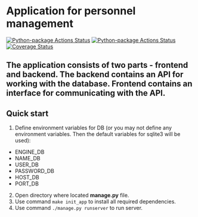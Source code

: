 # Application for personnel management
[![Python-package Actions Status](https://github.com/akimov228aleksei/DRF/workflows/Linter/badge.svg?branch=prod)](https://github.com/akimov228aleksei/DRF/actions)
[![Python-package Actions Status](https://github.com/akimov228aleksei/DRF/workflows/Coverage/badge.svg?branch=prod)](https://github.com/akimov228aleksei/DRF/actions)
[![Coverage Status](https://coveralls.io/repos/github/akimov228aleksei/DRF/badge.svg?branch=prod)](https://coveralls.io/github/akimov228aleksei/DRF?branch=prod)

## The application consists of two parts - frontend and backend. The backend contains an API for working with the database. Frontend contains an interface for communicating with the API.

## Quick start
1. Define environment variables for DB (or you may not define any environment variables. Then the default variables for sqlite3 will be used):
  * ENGINE_DB
  * NAME_DB
  * USER_DB
  * PASSWORD_DB
  * HOST_DB
  * PORT_DB

2. Open directory where located __manage.py__ file.
3. Use command `make init_app` to install all required dependencies.
4. Use command `./manage.py runserver` to run server.
